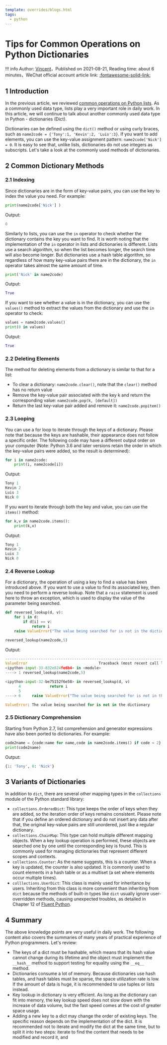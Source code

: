 ```yaml
---
template: overrides/blogs.html
tags:
  - python
---
```


# Tips for Common Operations on Python Dictionaries

!!! info
    Author: [Vincent](https://github.com/Realvincentyuan)，Published on 2021-08-21, Reading time: about 6 minutes，WeChat official account article link: [:fontawesome-solid-link:](https://mp.weixin.qq.com/s?__biz=MzI4Mjk3NzgxOQ==&mid=2247484449&idx=1&sn=227c9fd7dfa3baacbfeb877570450a52&chksm=eb90f755dce77e4305d6b352e8d4d828edc10456edd92e5d77010ba316582ce9fdd8f2e715af&token=874200166&lang=zh_CN#rd)

## 1 Introduction

In the previous article, we reviewed [common operations on Python lists](https://mp.weixin.qq.com/s?__biz=MzI4Mjk3NzgxOQ==&mid=2247484437&idx=1&sn=6d58dbd242157e216cb0e573678686d9&chksm=eb90f761dce77e7711ad25f26be3ff212d80db386a74d5902af1247e027e1108c84ec8d0fb7c&token=379425388&lang=zh_CN#rd). As a commonly used data type, lists play a very important role in daily work. In this article, we will continue to talk about another commonly used data type in Python - dictionaries (Dict).

Dictionaries can be defined using the `dict()` method or using curly braces, such as `name2code = {'Tony':1, 'Kevin':2, 'Luis':3}`. If you want to add elements, you can use the key-value assignment pattern: `name2code['Nick'] = 0`. It is easy to see that, unlike lists, dictionaries do not use integers as subscripts. Let's take a look at the commonly used methods of dictionaries.

## 2 Common Dictionary Methods

### 2.1 Indexing

Since dictionaries are in the form of key-value pairs, you can use the key to index the value you need. For example:

```python
print(name2code['Nick'] )
```

Output:

```python
0
```

Similarly to lists, you can use the `in` operator to check whether the dictionary contains the key you want to find. It is worth noting that the implementation of the `in` operator in lists and dictionaries is different. Lists use a search algorithm, so when the list becomes longer, the search time will also become longer. But dictionaries use a hash table algorithm, so regardless of how many key-value pairs there are in the dictionary, the `in` operator takes almost the same amount of time.

```python
print('Nick' in name2code)
```

Output:

```python
True
```

If you want to see whether a value is in the dictionary, you can use the `values()` method to extract the values from the dictionary and use the `in` operator to check:

```python
values = name2code.values()
print(0 in values)
```

Output:

```python
True
```

### 2.2 Deleting Elements

The method for deleting elements from a dictionary is similar to that for a list:

- To clear a dictionary: `name2code.clear()`, note that the `clear()` method has no return value
- Remove the key-value pair associated with the key k and return the corresponding value: `name2code.pop(k, [default])`
- Return the last key-value pair added and remove it: `name2code.popitem()`

### 2.3 Looping

You can use a for loop to iterate through the keys of a dictionary. Please note that because the keys are hashable, their appearance does not follow a specific order. The following code may have a different output order on your computer (Note: Python 3.6 and later versions retain the order in which the key-value pairs were added, so the result is determined):

```python
for i in name2code:
    print(i, name2code[i])
```

Output:

```python
Tony 1
Kevin 2
Luis 3
Nick 0
```

If you want to iterate through both the key and value, you can use the `items()` method:

```python
for k,v in name2code.items():
    print(k,v)
```

Output:

```python
Tony 1
Kevin 2
Luis 3
Nick 0
```

### 2.4 Reverse Lookup

For a dictionary, the operation of using a key to find a value has been introduced above. If you want to use a value to find its associated key, then you need to perform a reverse lookup. Note that a `raise` statement is used here to throw an exception, which is used to display the value of the parameter being searched.

```python
def reversed_lookup(d, v):
    for i in d:
        if d[i] == v:
            return i
    raise ValueError("The value being searched for is not in the dictionary")

reversed_lookup(name2code,5)
```

Output:

```python
---------------------------------------------------------------------------
ValueError                                Traceback (most recent call last)
<ipython-input-33-832e824fe6b4> in <module>
----> 1 reversed_lookup(name2code,5)

<ipython-input-32-be75152f6e58> in reversed_lookup(d, v)
      4             return i
      5
----> 6     raise ValueError("The value being searched for is not in the dictionary")

ValueError: The value being searched for is not in the dictionary
```

### 2.5 Dictionary Comprehension

Starting from Python 2.7, list comprehension and generator expressions have also been ported to dictionaries. For example:

```python
code2name = {code:name for name,code in name2code.items() if code < 2}
print(code2name)
```

Output:

```python
{1: 'Tony', 0: 'Nick'}
```

## 3 Variants of Dictionaries

In addition to `dict`, there are several other mapping types in the `collections` module of the Python standard library:

- `collections.OrderedDict`: This type keeps the order of keys when they are added, so the iteration order of keys remains consistent. Please note that if you define an ordered dictionary and do not insert any data after that, the original key-value pairs are still unordered, just like a regular dictionary.
- `collections.ChainMap`: This type can hold multiple different mapping objects. When a key lookup operation is performed, these objects are searched one by one until the corresponding key is found. This is commonly used for managing dictionaries that represent different scopes and contexts.
- `collections.Counter`: As the name suggests, this is a counter. When a key is updated, the counter is also updated. It is commonly used to count elements in a hash table or as a multiset (a set where elements occur multiple times).
- `colllections.UserDict`: This class is mainly used for inheritance by users. Inheriting from this class is more convenient than inheriting from `dict` because the methods of built-in types like `dict` usually ignore user-overridden methods, causing unexpected troubles, as detailed in Chapter 12 of [Fluent Python](https://book.douban.com/subject/27028517/).

## 4 Summary

The above knowledge points are very useful in daily work. The following content also covers the summaries of many years of practical experience of Python programmers. Let's review:

- The keys of a dict must be hashable, which means that its hash value cannot change during its lifetime and the object must implement the `__hash__` method to support testing for equality using the `__eq__` method.
- Dictionaries consume a lot of memory. Because dictionaries use hash tables, and hash tables must be sparse, the space utilization rate is low. If the amount of data is huge, it is recommended to use tuples or lists instead.
- Key lookup in dictionary is very efficient. As long as the dictionary can fit into memory, the key lookup speed does not slow down with the increase of data volume, but the fast speed comes at the cost of greater space usage.
- Adding a new key to a dict may change the order of existing keys. The specific reason depends on the implementation of the dict. It is recommended not to iterate and modify the dict at the same time, but to split it into two steps: iterate to find the content that needs to be modified and record it, and